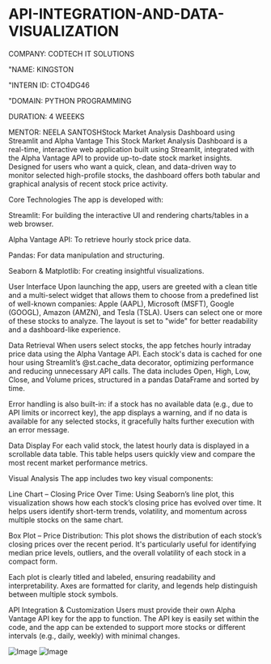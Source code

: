 # API-INTEGRATION-AND-DATA-VISUALIZATION

COMPANY: CODTECH IT SOLUTIONS

"NAME: KINGSTON

"INTERN ID: CTO4DG46

"DOMAIN: PYTHON PROGRAMMING

DURATION: 4 WEEEKS


MENTOR: NEELA SANTOSHStock Market Analysis Dashboard using Streamlit and Alpha Vantage
This Stock Market Analysis Dashboard is a real-time, interactive web application built using Streamlit, integrated with the Alpha Vantage API to provide up-to-date stock market insights. Designed for users who want a quick, clean, and data-driven way to monitor selected high-profile stocks, the dashboard offers both tabular and graphical analysis of recent stock price activity.

Core Technologies
The app is developed with:

Streamlit: For building the interactive UI and rendering charts/tables in a web browser.

Alpha Vantage API: To retrieve hourly stock price data.

Pandas: For data manipulation and structuring.

Seaborn & Matplotlib: For creating insightful visualizations.

User Interface
Upon launching the app, users are greeted with a clean title and a multi-select widget that allows them to choose from a predefined list of well-known companies: Apple (AAPL), Microsoft (MSFT), Google (GOOGL), Amazon (AMZN), and Tesla (TSLA). Users can select one or more of these stocks to analyze. The layout is set to "wide" for better readability and a dashboard-like experience.

Data Retrieval
When users select stocks, the app fetches hourly intraday price data using the Alpha Vantage API. Each stock's data is cached for one hour using Streamlit’s @st.cache_data decorator, optimizing performance and reducing unnecessary API calls. The data includes Open, High, Low, Close, and Volume prices, structured in a pandas DataFrame and sorted by time.

Error handling is also built-in: if a stock has no available data (e.g., due to API limits or incorrect key), the app displays a warning, and if no data is available for any selected stocks, it gracefully halts further execution with an error message.

Data Display
For each valid stock, the latest hourly data is displayed in a scrollable data table. This table helps users quickly view and compare the most recent market performance metrics.

Visual Analysis
The app includes two key visual components:

Line Chart – Closing Price Over Time:
Using Seaborn’s line plot, this visualization shows how each stock’s closing price has evolved over time. It helps users identify short-term trends, volatility, and momentum across multiple stocks on the same chart.

Box Plot – Price Distribution:
This plot shows the distribution of each stock’s closing prices over the recent period. It's particularly useful for identifying median price levels, outliers, and the overall volatility of each stock in a compact form.

Each plot is clearly titled and labeled, ensuring readability and interpretability. Axes are formatted for clarity, and legends help distinguish between multiple stock symbols.

API Integration & Customization
Users must provide their own Alpha Vantage API key for the app to function. The API key is easily set within the code, and the app can be extended to support more stocks or different intervals (e.g., daily, weekly) with minimal changes.



![Image](https://github.com/user-attachments/assets/740ff695-c1c1-4553-8f10-943f67af594e)
![Image](https://github.com/user-attachments/assets/f870185d-a87e-482c-baa6-25548a0927ac)
